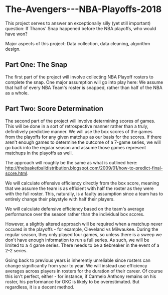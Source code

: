 # The-Avengers---NBA-Playoffs-2018
This project serves to answer an exceptionally silly (yet still important) question: If Thanos' Snap happened before the NBA playoffs, who would have won? 

Major aspects of this project: Data collection, data cleaning, algorithm design. 

## Part One: The Snap
The first part of the project will involve collecting NBA Playoff rosters to complete the snap. One major assumption will go into play here: We assume that half of every NBA Team's roster is snapped, rather than half of the NBA as a whole. 

## Part Two: Score Determination 
The second part of the project will involve determining scores of games. This will be done in a sort of retrospective manner rather than a truly, definitively predictive manner. We will use the box scores of the games from the playoffs for any given matchup as our basis for the scores. If there aren't enough games to determine the outcome of a 7-game series, we will go back into the regular season and assume those games represent matchups in the playoffs as well. 

The approach will roughly be the same as what is outlined here: http://thebasketballdistribution.blogspot.com/2009/01/how-to-predict-final-score.html. 

We will calculate offensive efficiency directly from the box score, meaning that we assume the team is as efficient with half the roster as they were with the full roster. This, naturally, is a faulty assumption since a team has to entirely change their playstyle with half their players. 

We will calculate defensive efficiency based on the team's average performance over the season rather than the individual box scores. 

However, a slightly altered approach will be required when a matchup never occured in the playoffs - for example, Cleveland vs Milwaukee. During the regular season, they only played four games, so unless there is a sweep we don't have enough information to run a full series. As such, we will be limited to a 4 game series. There needs to be a tiebreaker in the event of a 2-2 series. 

Going back to previous years is inherently unreliable since rosters can change significantly from year to year. We will instead use efficiency averages across players in rosters for the duration of their career. Of course this isn't perfect, either - for instance, if Carmelo Anthony remains on his roster, his performance for OKC is likely to be overestimated. But regardless, it is a decent method.  

